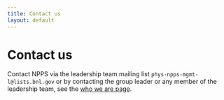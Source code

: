 ```yaml
---
title: Contact us
layout: default
---
```


# Contact us

Contact NPPS via the leadership team mailing list `phys-npps-mgmt-l@lists.bnl.gov` or by contacting the group leader or any member 
of the leadership team, see the [who we are page](/who.html).
